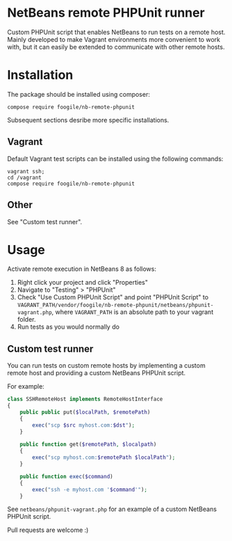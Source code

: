 # NetBeans remote PHPUnit runner

Custom PHPUnit script that enables NetBeans to run tests on a remote
host. Mainly developed to make Vagrant environments more convenient to
work with, but it can easily be extended to communicate with other
remote hosts.

# Installation

The package should be installed using composer:

```Shell
compose require foogile/nb-remote-phpunit
```

Subsequent sections desribe more specific installations.

## Vagrant

Default Vagrant test scripts can be installed using the following commands:

```Shell
vagrant ssh;
cd /vagrant
compose require foogile/nb-remote-phpunit
```

## Other

See "Custom test runner".

# Usage

Activate remote execution in NetBeans 8 as follows:

1. Right click your project and click "Properties"
2. Navigate to "Testing" > "PHPUnit"
3. Check "Use Custom PHPUnit Script" and point "PHPUnit Script"
   to `VAGRANT_PATH/vendor/foogile/nb-remote-phpunit/netbeans/phpunit-vagrant.php`,
   where `VAGRANT_PATH` is an absolute path to your vagrant folder.
4. Run tests as you would normally do

## Custom test runner

You can run tests on custom remote hosts by implementing a custom remote host
and providing a custom NetBeans PHPUnit script.

For example:

```PHP
class SSHRemoteHost implements RemoteHostInterface
{
    public public put($localPath, $remotePath)
    {
        exec("scp $src myhost.com:$dst");
    }
    
    public function get($remotePath, $localpath)
    {
        exec("scp myhost.com:$remotePath $localPath");
    }

    public function exec($command)
    {
        exec("ssh -e myhost.com '$command'");
    }
```

See `netbeans/phpunit-vagrant.php` for an example of a custom NetBeans
PHPUnit script.

Pull requests are welcome :)
